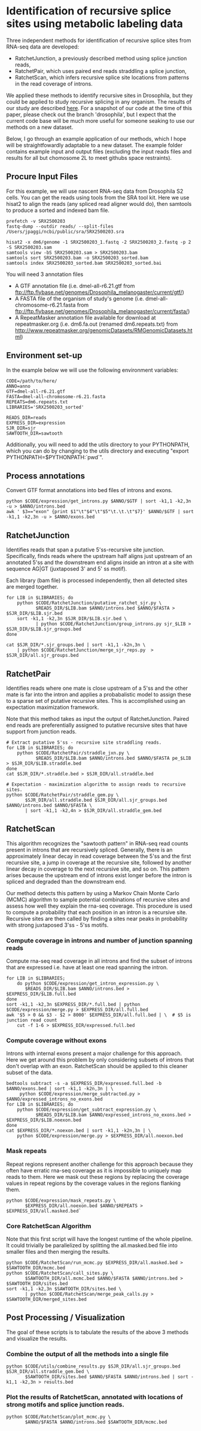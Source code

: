 # Identification of recursive splice sites using metabolic labeling data

Three independent methods for identification of recursive splice sites from RNA-seq data are developed:

- RatchetJunction, a previously described method using splice junction reads,
- RatchetPair, which uses paired end reads straddling a splice junction,
- RatchetScan, which infers recursive splice site locations from patterns in the read coverage of introns.

We applied these methods to identify recursive sites in Drosophila, but they could be applied to study recursive splicing in any organism. The results of our study are described [here](https://www.biorxiv.org/content/early/2017/02/13/107995). For a snapshot of our code at the time of this paper, please check out the branch 'drosophila', but I expect that the current code base will be much more useful for someone seaking to use our methods on a new dataset.

Below, I go through an example application of our methods, which I hope will be straightfowardly adaptable to a new dataset. The example folder contains
example input and output files (excluding the input reads files and results for all but chomosome 2L to meet githubs space restraints).

##  Procure Input Files

For this example, we will use nascent RNA-seq data from Drosophila S2 cells. You can get the reads
using tools from the SRA tool kit. Here we use hisat2 to align the reads (any spliced read aligner
would do), then samtools to produce a sorted and indexed bam file.

```
prefetch -v SRX2500203
fastq-dump --outdir reads/ --split-files /Users/jpaggi/ncbi/public/sra/SRX2500203.sra

hisat2 -x dm6/genome -1 SRX2500203_1.fastq -2 SRX2500203_2.fastq -p 2 -S SRX2500203.sam
samtools view -bS SRX2500203.sam > SRX2500203.bam
samtools sort SRX2500203.bam -o SRX2500203_sorted.bam
samtools index SRX2500203_sorted.bam SRX2500203_sorted.bai
```

You will need 3 annotation files
- A GTF annotation file (i.e. dmel-all-r6.21.gtf from ftp://ftp.flybase.net/genomes/Drosophila_melanogaster/current/gtf/)
- A FASTA file of the organism of study's genome (i.e. dmel-all-chromosome-r6.21.fasta from ftp://ftp.flybase.net/genomes/Drosophila_melanogaster/current/fasta/)
- A RepeatMasker annotation file available for download at repeatmasker.org (i.e. dm6.fa.out (renamed dm6.repeats.txt) from http://www.repeatmasker.org/genomicDatasets/RMGenomicDatasets.html)


## Environment set-up
In the example below we will use the following environment variables:

```
CODE=/path/to/here/
ANNO=anno
GTF=dmel-all-r6.21.gtf
FASTA=dmel-all-chromosome-r6.21.fasta
REPEATS=dm6.repeats.txt
LIBRARIES='SRX2500203_sorted'

READS_DIR=reads
EXPRESS_DIR=expression
SJR_DIR=sjr
SAWTOOTH_DIR=sawtooth
```

Additionally, you will need to add the utils directory to your PYTHONPATH, which you can do by
changing to the utils directory and executing "export PYTHONPATH=$PYTHONPATH:\`pwd\`".

## Process annotations

Convert GTF format annotations into bed files of introns and exons.

```
python $CODE/expression/get_introns.py $ANNO/$GTF | sort -k1,1 -k2,3n -u > $ANNO/introns.bed
awk ' $3=="exon" {print $1"\t"$4"\t"$5"\t.\t.\t"$7}' $ANNO/$GTF | sort -k1,1 -k2,3n -u > $ANNO/exons.bed
```
## RatchetJunction

Identifies reads that span a putative 5'ss-recursive site junction.
Specifically, finds reads where the upstream half aligns just upstream of an
annotated 5'ss and the downstream end aligns inside an intron at a site
with sequence AG|GT (juxtaposed 3' and 5' ss motif).

Each library (bam file) is processed independently, then all detected sites are merged together.

```
for LIB in $LIBRARIES; do
    python $CODE/RatchetJunction/putative_ratchet_sjr.py \
    	   $READS_DIR/$LIB.bam $ANNO/introns.bed $ANNO/$FASTA > $SJR_DIR/$LIB.sjr.bed
    sort -k1,1 -k2,3n $SJR_DIR/$LIB.sjr.bed \ 
    	   | python $CODE/RatchetJunction/group_introns.py sjr_$LIB > $SJR_DIR/$LIB.sjr_groups.bed
done

cat $SJR_DIR/*.sjr_groups.bed | sort -k1,1 -k2n,3n \ 
    | python $CODE/RatchetJunction/merge_sjr_reps.py  > $SJR_DIR/all.sjr_groups.bed
```
## RatchetPair

Identifies reads where one mate is close upstream of a 5'ss and the other mate is far into the intron and
applies a probabalistic model to assign these to a sparse set of putative recursive sites. This is accomplished
 using an expectation maximization framework.

Note that this method takes as input the output of RatchetJunction. Paired end reads are preferentially assigned
to putative recursive sites that have support from junction reads.

```
# Extract putative 5'ss - recursive site straddling reads.
for LIB in $LIBRARIES; do
    python $CODE/RatchetPair/straddle_jxn.py \
    	   $READS_DIR/$LIB.bam $ANNO/introns.bed $ANNO/$FASTA pe_$LIB > $SJR_DIR/$LIB.straddle.bed
done
cat $SJR_DIR/*.straddle.bed > $SJR_DIR/all.straddle.bed

# Expectation - maximization algorithm to assign reads to recursive sites.
python $CODE/RatchetPair/straddle_gem.py \
       $SJR_DIR/all.straddle.bed $SJR_DIR/all.sjr_groups.bed $ANNO/introns.bed $ANNO/$FASTA \
       | sort -k1,1 -k2,4n > $SJR_DIR/all.straddle_gem.bed
```
## RatchetScan

This algorithm recognizes the "sawtooth pattern" in RNA-seq read counts present in introns that
are recursively spliced. Generally, there is an approximately linear decay in read coverage between
the 5'ss and the first recursive site, a jump in coverage at the recursive site, followed by another
linear decay in coverage to the next recursive site, and so on. This pattern arises because the upstream
end of introns exist longer before the intron is spliced and degraded than the downstream end.

Our method detects this pattern by using a Markov Chain Monte Carlo (MCMC) algorithm to sample
potential combinations of recursive sites and assess how well they explain the rna-seq coverage.
This procedure is used to compute a probability that each position in an intron is a recursive site.
Recursive sites are then called by finding a sites near peaks in probability with strong juxtaposed 3'ss - 5'ss motifs.

### Compute coverage in introns and number of junction spanning reads

Compute rna-seq read coverage in all introns and find the subset of introns that
are expressed i.e. have at least one read spanning the intron.
```
for LIB in $LIBRARIES;
    do python $CODE/expression/get_intron_expression.py \
       $READS_DIR/$LIB.bam $ANNO/introns.bed > $EXPRESS_DIR/$LIB.full.bed
done
sort -k1,1 -k2,3n $EXPRESS_DIR/*.full.bed | python $CODE/expression/merge.py > $EXPRESS_DIR/all.full.bed
awk '$5 > 0 && $3 - $2 > 8000' $EXPRESS_DIR/all.full.bed | \  # $5 is junction read count
    cut -f 1-6 > $EXPRESS_DIR/expressed.full.bed
```
### Compute coverage without exons

Introns with internal exons present a major challenge for this approach. Here we get around this problem by
only considering subsets of introns that don't overlap with an exon. RatchetScan should be applied to this
cleaner subset of the data.

```
bedtools subtract -s -a $EXPRESS_DIR/expressed.full.bed -b $ANNO/exons.bed | sort -k1,1 -k2n,3n | \
	 python $CODE/expression/merge_subtracted.py > $ANNO/expressed_introns_no_exons.bed
for LIB in $LIBRARIES; do
    python $CODE/expression/get_subtract_expression.py \
    	   $READS_DIR/$LIB.bam $ANNO/expressed_introns_no_exons.bed > $EXPRESS_DIR/$LIB.noexon.bed
done
cat $EXPRESS_DIR/*.noexon.bed | sort -k1,1 -k2n,3n | \
    python $CODE/expression/merge.py > $EXPRESS_DIR/all.noexon.bed
```
###  Mask repeats

Repeat regions represent another challenge for this approach because they often have erratic rna-seq coverage
as it is impossible to uniquely map reads to them. Here we mask out these regions by replacing the coverage values
in repeat regions by the coverage values in the regions flanking them.

```
python $CODE/expression/mask_repeats.py \
       $EXPRESS_DIR/all.noexon.bed $ANNO/$REPEATS > $EXPRESS_DIR/all.masked.bed`
```

### Core RatchetScan Algorithm

Note that this first script will have the longest runtime of the whole pipeline. It could trivially be parallelized by splitting the all.masked.bed file into smaller files and then merging the results.
```
python $CODE/RatchetScan/run_mcmc.py $EXPRESS_DIR/all.masked.bed > $SAWTOOTH_DIR/mcmc.bed
python $CODE/RatchetScan/call_sites.py \
       $SAWTOOTH_DIR/all.mcmc.bed $ANNO/$FASTA $ANNO/introns.bed > $SAWTOOTH_DIR/sites.bed
sort -k1,1 -k2,3n $SAWTOOTH_DIR/sites.bed \
       | python $CODE/RatchetScan/merge_peak_calls.py > $SAWTOOTH_DIR/merged_sites.bed
```
##  Post Processing / Visualization

The goal of these scripts is to tabulate the results of the above 3 methods and visualize the results.

### Combine the output of all the methods into a single file
```
python $CODE/utils/combine_results.py $SJR_DIR/all.sjr_groups.bed $SJR_DIR/all.straddle_gem.bed \
       $SAWTOOTH_DIR/sites.bed $ANNO/$FASTA $ANNO/introns.bed | sort -k1,1 -k2,3n > results.bed
```

### Plot the results of RatchetScan, annotated with locations of strong motifs and splice junction reads.
```
python $CODE/RatchetScan/plot_mcmc.py \
       $ANNO/$FASTA $ANNO/introns.bed $SAWTOOTH_DIR/mcmc.bed
```